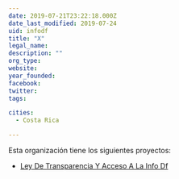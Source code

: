 ```yaml
---
date: 2019-07-21T23:22:18.000Z
date_last_modified: 2019-07-24
uid: infodf
title: "X"
legal_name: 
description: ""
org_type: 
website: 
year_founded: 
facebook: 
twitter: 
tags:

cities: 
  - Costa Rica

---
```


Esta organización tiene los siguientes proyectos:

- [Ley De Transparencia Y Acceso A La Info Df](/i/ley-de-transparencia-y-acceso-a-la-info-df.html)

